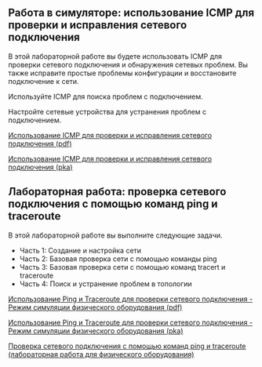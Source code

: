 <!-- verified: agorbachev 03.05.2022 -->

<!-- 13.3.1 -->
## Работа в симуляторе: использование ICMP для проверки и исправления сетевого подключения

В этой лабораторной работе вы будете использовать ICMP для проверки сетевого подключения и обнаружения сетевых проблем. Вы также исправите простые проблемы конфигурации и восстановите подключение к сети.

Используйте ICMP для поиска проблем с подключением.

Настройте сетевые устройства для устранения проблем с подключением.

[Использование ICMP для проверки и исправления сетевого подключения (pdf)](./assets/13.3.1-packet-tracer---use-icmp-to-test-and-correct-network-connectivity.pdf)

[Использование ICMP для проверки и исправления сетевого подключения (pka)](./assets/13.3.1-packet-tracer---use-icmp-to-test-and-correct-network-connectivity.pka)

<!-- 13.3.2 -->
## Лабораторная работа: проверка сетевого подключения с помощью команд ping и traceroute

В этой лабораторной работе вы выполните следующие задачи.
* Часть 1: Создание и настройка сети
* Часть 2: Базовая проверка сети с помощью команды ping
* Часть 3: Базовая проверка сети с помощью команд tracert и traceroute
* Часть 4: Поиск и устранение проблем в топологии

[Использование Ping и Traceroute для проверки сетевого подключения - Режим симуляции физического оборудования (pdf)](./assets/13.3.2-packet-tracer---use-ping-and-traceroute-to-test-network-connectivity---physical-mode.pdf)

[Использование Ping и Traceroute для проверки сетевого подключения - Режим симуляции физического оборудования (pka)](./assets/13.3.2-packet-tracer---use-ping-and-traceroute-to-test-network-connectivity---physical-mode.pka)

 

[Проверка сетевого подключения с помощью команд ping и traceroute (лабораторная работа для физического оборудования)](./assets/13.3.2-lab---use-ping-and-traceroute-to-test-network-connectivity.pdf)


